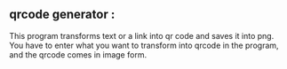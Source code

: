 ## qrcode generator :
This program transforms text or a link into qr code and saves it into png. 
You have to enter what you want to transform into qrcode in the program, and the qrcode comes in image form. 
